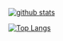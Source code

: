 [![github stats](https://github-readme-stats.vercel.app/api?username=galaxyzpj&theme=merko&show_icons=true)](https://github.com/GalaxyZpj)

[![Top Langs](https://github-readme-stats.vercel.app/api/top-langs/?username=galaxyzpj)](https://github.com/GalaxyZpj)

<!--
**GalaxyZpj/GalaxyZpj** is a ✨ _special_ ✨ repository because its `README.md` (this file) appears on your GitHub profile.

Here are some ideas to get you started:

- 🔭 I’m currently working on ...
- 🌱 I’m currently learning ...
- 👯 I’m looking to collaborate on ...
- 🤔 I’m looking for help with ...
- 💬 Ask me about ...
- 📫 How to reach me: ...
- 😄 Pronouns: ...
- ⚡ Fun fact: ...
-->
